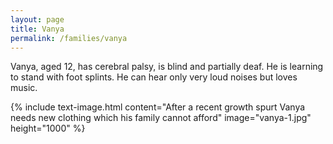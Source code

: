 ```yaml
---
layout: page
title: Vanya
permalink: /families/vanya
---
```

Vanya, aged 12, has cerebral palsy, is blind and partially deaf. He is learning to stand with foot splints. He can hear only very loud noises but loves music.

{% include text-image.html content="After a recent growth spurt Vanya needs new clothing which his family cannot afford" image="vanya-1.jpg" height="1000" %}